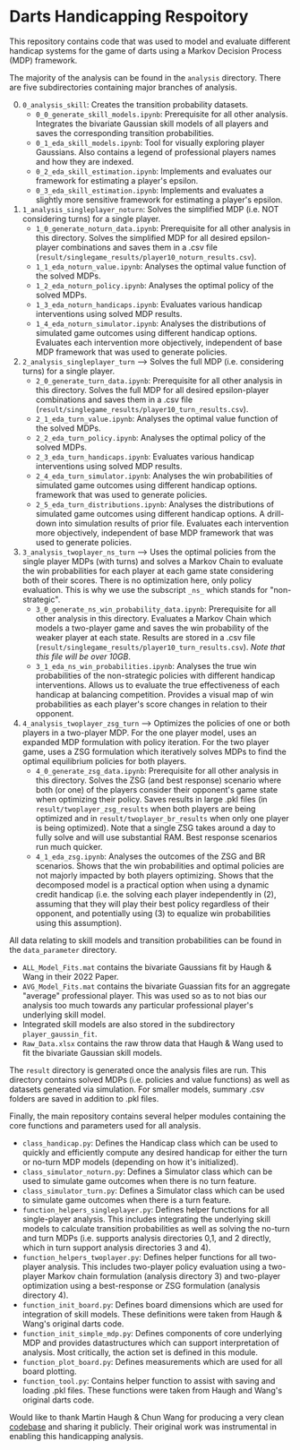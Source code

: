 # Darts Handicapping Respoitory 

This repository contains code that was used to model and evaluate different handicap systems for the game of darts using a Markov Decision Process (MDP) framework.

The majority of the analysis can be found in the `analysis` directory. There are five subdirectories containing major branches of analysis. 

0. `0_analysis_skill`: Creates the transition probability datasets.
    - `0_0_generate_skill_models.ipynb`: Prerequisite for all other analysis. Integrates the bivariate Gaussian skill models of all players and saves the corresponding transition probabilities. 
    - `0_1_eda_skill_models.ipynb`: Tool for visually exploring player Gaussians. Also contains a legend of professional players names and how they are indexed. 
    - `0_2_eda_skill_estimation.ipynb`: Implements and evaluates our framework for estimating a player's epsilon.  
    - `0_3_eda_skill_estimation.ipynb`: Implements and evaluates a slightly more sensitive framework for estimating a player's epsilon. 
1. `1_analysis_singleplayer_noturn`: Solves the simplified MDP (i.e. NOT considering turns) for a single player.
    - `1_0_generate_noturn_data.ipynb`: Prerequisite for all other analysis in this directory. Solves the simplified MDP for all desired epsilon-player combinations and saves them in a .csv file (`result/singlegame_results/player10_noturn_results.csv`).
    - `1_1_eda_noturn_value.ipynb`: Analyses the optimal value function of the solved MDPs. 
    - `1_2_eda_noturn_policy.ipynb`: Analyses the optimal policy of the solved MDPs. 
    - `1_3_eda_noturn_handicaps.ipynb`: Evaluates various handicap interventions using solved MDP results. 
    - `1_4_eda_noturn_simulator.ipynb`: Analyses the distributions of simulated game outcomes using different handicap options. Evaluates each intervention more objectively, independent of base MDP framework that was used to generate policies. 
2. `2_analysis_singleplayer_turn` --> Solves the full MDP (i.e. considering turns) for a single player.
    - `2_0_generate_turn_data.ipynb`: Prerequisite for all other analysis in this directory. Solves the full MDP for all desired epsilon-player combinations and saves them in a .csv file (`result/singlegame_results/player10_turn_results.csv`).
    - `2_1_eda_turn_value.ipynb`: Analyses the optimal value function of the solved MDPs. 
    - `2_2_eda_turn_policy.ipynb`: Analyses the optimal policy of the solved MDPs. 
    - `2_3_eda_turn_handicaps.ipynb`: Evaluates various handicap interventions using solved MDP results. 
    - `2_4_eda_turn_simulator.ipynb`: Analyses the win probabilities of simulated game outcomes using different handicap options. framework that was used to generate policies. 
    - `2_5_eda_turn_distributions.ipynb`: Analyses the distributions of simulated game outcomes using different handicap options. A drill-down into simulation results of prior file. Evaluates each intervention more objectively, independent of base MDP framework that was used to generate policies. 
3. `3_analysis_twoplayer_ns_turn` --> Uses the optimal policies from the single player MDPs (with turns) and solves a Markov Chain to evaluate the win probabilities for each player at each game state considering both of their scores. There is no optimization here, only policy evaluation. This is why we use the subscript `_ns_` which stands for "non-strategic". 
    - `3_0_generate_ns_win_probability_data.ipynb`: Prerequisite for all other analysis in this directory. Evaluates a Markov Chain which models a two-player game and saves the win probability of the weaker player at each state. Results are stored in a .csv file (`result/singlegame_results/player10_turn_results.csv`). *Note that this file will be over 10GB*.
    - `3_1_eda_ns_win_probabilities.ipynb`: Analyses the true win probabilities of the non-strategic policies with different handicap interventions. Allows us to evaluate the true effectiveness of each handicap at balancing competition. Provides a visual map of win probabilities as each player's score changes in relation to their opponent.  
4. `4_analysis_twoplayer_zsg_turn` --> Optimizes the policies of one or both players in a two-player MDP. For the one player model, uses an expanded MDP formulation with policy iteration. For the two player game, uses a ZSG formulation which iteratively solves MDPs to find the optimal equilibrium policies for both players. 
    - `4_0_generate_zsg_data.ipynb`: Prerequisite for all other analysis in this directory. Solves the ZSG (and best response) scenario where both (or one) of the players consider their opponent's game state when optimizing their policy. Saves results in large .pkl files (in `result/twoplayer_zsg_results` when both players are being optimized and in `result/twoplayer_br_results` when only one player is being optimized). Note that a single ZSG takes around a day to fully solve and will use substantial RAM. Best response scenarios run much quicker. 
    - `4_1_eda_zsg.ipynb`: Analyses the outcomes of the ZSG and BR scenarios. Shows that the win probabilities and optimal policies are not majorly impacted by both players optimizing. Shows that the decomposed model is a practical option when using a dynamic credit handicap (i.e. the solving each player independently in (2), assuming that they will play their best policy regardless of their opponent, and potentially using (3) to equalize win probabilities using this assumption).

All data relating to skill models and transition probabilities can be found in the `data_parameter` directory. 
* `ALL_Model_Fits.mat` contains the bivariate Gaussians fit by Haugh & Wang in their 2022 Paper.
* `AVG_Model_Fits.mat` contains the bivariate Guassian fits for an aggregate "average" professional player. This was used so as to not bias our analysis too much towards any particular professional player's underlying skill model. 
* Integrated skill models are also stored in the subdirectory `player_gaussin_fit`.
* `Raw_Data.xlsx` contains the raw throw data that Haugh & Wang used to fit the bivariate Gaussian skill models.

The `result` directory is generated once the analysis files are run. This directory contains solved MDPs (i.e. policies and value functions) as well as datasets generated via simulation. For smaller models, summary .csv folders are saved in addition to .pkl files. 

Finally, the main repository contains several helper modules containing the core functions and parameters used for all analysis. 
* `class_handicap.py`: Defines the Handicap class which can be used to quickly and efficiently compute any desired handicap for either the turn or no-turn MDP models (depending on how it's initialized).
* `class_simulator_noturn.py`: Defines a Simulator class which can be used to simulate game outcomes when there is no turn feature. 
* `class_simulator_turn.py`: Defines a Simulator class which can be used to simulate game outcomes when there is a turn feature. 
* `function_helpers_singleplayer.py`: Defines helper functions for all single-player analysis. This includes integrating the underlying skill models to calculate transition probabilities as well as solving the no-turn and turn MDPs (i.e. supports analysis directories 0,1, and 2 directly, which in turn support analysis directories 3 and 4).
* `function_helpers_twoplayer.py`: Defines helper functions for all two-player analysis. This includes two-player policy evaluation using a two-player Markov chain formulation (analysis directory 3) and two-player optimization using a best-response or ZSG formulation (analysis directory 4).
* `function_init_board.py`: Defines board dimensions which are used for integration of skill models. These definitions were taken from Haugh & Wang's original darts code. 
* `function_init_simple_mdp.py`: Defines components of core underlying MDP and provides datastructures which can support interpretation of analysis. Most critically, the action set is defined in this module. 
* `function_plot_board.py`: Defines measurements which are used for all board plotting. 
* `function_tool.py`: Contains helper function to assist with saving and loading .pkl files. These functions were taken from Haugh and Wang's original darts code. 


Would like to thank Martin Haugh & Chun Wang for producing a very clean [codebase](https://github.com/wangchunsem/OptimalDarts) and sharing it publicly. Their original work was instrumental in enabling this handicapping analysis. 




